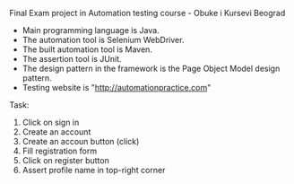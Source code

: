 Final Exam project in Automation testing course - Obuke i Kursevi Beograd


- Main programming language is Java.
- The automation tool is Selenium WebDriver.
- The built automation tool is Maven. 
- The assertion tool is JUnit. 
- The design pattern in the framework is the Page Object Model design pattern.
- Testing website is "http://automationpractice.com"

Task: 

1. Click on sign in
2. Create an account 
3. Create an accoun button (click)
4. Fill registration form
5. Click on register button 
6. Assert profile name in top-right corner 

  




